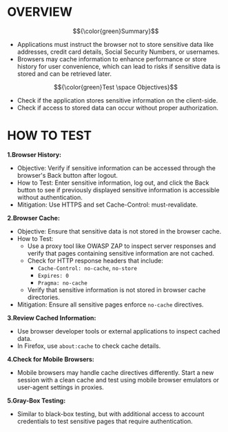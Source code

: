 # OVERVIEW #

$${\color{green}Summary}$$

- Applications must instruct the browser not to store sensitive data like addresses, credit card details, Social Security Numbers, or usernames.
- Browsers may cache information to enhance performance or store history for user convenience, which can lead to risks if sensitive data is stored and can be retrieved later.

$${\color{green}Test \space Objectives}$$

- Check if the application stores sensitive information on the client-side.
- Check if access to stored data can occur without proper authorization.

# HOW TO TEST #

**1.Browser History:**

- Objective: Verify if sensitive information can be accessed through the browser's Back button after logout.
- How to Test: Enter sensitive information, log out, and click the Back button to see if previously displayed sensitive information is accessible without authentication.
- Mitigation: Use HTTPS and set Cache-Control: must-revalidate.

**2.Browser Cache:**

- Objective: Ensure that sensitive data is not stored in the browser cache.
- How to Test:
  - Use a proxy tool like OWASP ZAP to inspect server responses and verify that pages containing sensitive information are not cached.
  - Check for HTTP response headers that include:
      - `Cache-Control: no-cache`, `no-store`
      - `Expires: 0`
      - `Pragma: no-cache`
  - Verify that sensitive information is not stored in browser cache directories.
- Mitigation: Ensure all sensitive pages enforce `no-cache` directives.

**3.Review Cached Information:**

- Use browser developer tools or external applications to inspect cached data.
- In Firefox, use `about:cache` to check cache details.

**4.Check for Mobile Browsers:**

- Mobile browsers may handle cache directives differently. Start a new session with a clean cache and test using mobile browser emulators or user-agent settings in proxies.

**5.Gray-Box Testing:**

- Similar to black-box testing, but with additional access to account credentials to test sensitive pages that require authentication.
